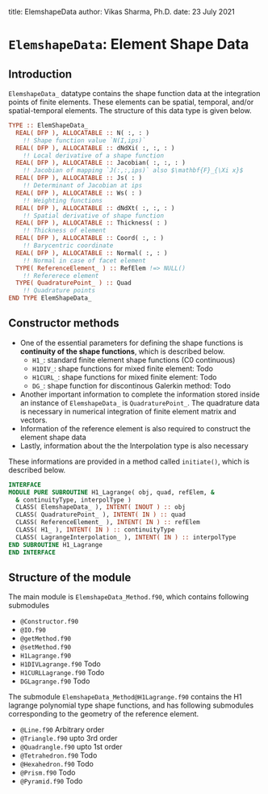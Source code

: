 title: ElemshapeData
author: Vikas Sharma, Ph.D.
date: 23 July 2021

# `ElemshapeData`: Element Shape Data

## Introduction

`ElemshapeData_` datatype contains the shape function data at the integration points of finite elements. These elements can be spatial, temporal, and/or spatial-temporal elements. The structure of this data type is given below.

```fortran
TYPE :: ElemShapeData_
  REAL( DFP ), ALLOCATABLE :: N( :, : )
    !! Shape function value `N(I,ips)`
  REAL( DFP ), ALLOCATABLE :: dNdXi( :, :, : )
    !! Local derivative of a shape function
  REAL( DFP ), ALLOCATABLE :: Jacobian( :, :, : )
    !! Jacobian of mapping `J(:,:,ips)` also $\mathbf{F}_{\Xi x}$
  REAL( DFP ), ALLOCATABLE :: Js( : )
    !! Determinant of Jacobian at ips
  REAL( DFP ), ALLOCATABLE :: Ws( : )
    !! Weighting functions
  REAL( DFP ), ALLOCATABLE :: dNdXt( :, :, : )
    !! Spatial derivative of shape function
  REAL( DFP ), ALLOCATABLE :: Thickness( : )
    !! Thickness of element
  REAL( DFP ), ALLOCATABLE :: Coord( :, : )
    !! Barycentric coordinate
  REAL( DFP ), ALLOCATABLE :: Normal( :, : )
    !! Normal in case of facet element
  TYPE( ReferenceElement_ ) :: RefElem !=> NULL()
    !! Refererece element
  TYPE( QuadraturePoint_ ) :: Quad
    !! Quadrature points
END TYPE ElemShapeData_
```

## Constructor methods

- One of the essential parameters for defining the shape functions is **continuity of the shape functions**, which is described below.
  - `H1_`: standard finite element shape functions (C0 continuous)
  - `H1DIV_`: shape functions for mixed finite element: Todo
  - `H1CURL_`: shape functions for mixed finite element: Todo
  - `DG_`: shape function for discontinous Galerkin method: Todo
- Another important information to complete the information stored inside an instance of `ElemshapeData_` is `QuadraturePoint_`. The quadrature data is necessary in numerical integration of finite element matrix and vectors.
- Information of the reference element is also required to construct the element shape data
- Lastly, information about the the Interpolation type is also necessary

These informations are provided in a method called `initiate()`, which is described below.

```fortran
INTERFACE
MODULE PURE SUBROUTINE H1_Lagrange( obj, quad, refElem, &
  & continuityType, interpolType )
  CLASS( ElemshapeData_ ), INTENT( INOUT ) :: obj
  CLASS( QuadraturePoint_ ), INTENT( IN ) :: quad
  CLASS( ReferenceElement_ ), INTENT( IN ) :: refElem
  CLASS( H1_ ), INTENT( IN ) :: continuityType
  CLASS( LagrangeInterpolation_ ), INTENT( IN ) :: interpolType
END SUBROUTINE H1_Lagrange
END INTERFACE
```

## Structure of the module

The main module is `ElemshapeData_Method.f90`, which contains following submodules

- `@Constructor.f90`
- `@IO.f90`
- `@getMethod.f90`
- `@setMethod.f90`
- `H1Lagrange.f90`
- `H1DIVLagrange.f90` Todo
- `H1CURLLagrange.f90` Todo
- `DGLagrange.f90` Todo

The submodule `ElemshapeData_Method@H1Lagrange.f90` contains the H1 lagrange polynomial type shape functions, and has following submodules corresponding to the geometry of the reference element.

- `@Line.f90` Arbitrary order
- `@Triangle.f90` upto 3rd order
- `@Quadrangle.f90` upto 1st order
- `@Tetrahedron.f90` Todo
- `@Hexahedron.f90` Todo
- `@Prism.f90` Todo
- `@Pyramid.f90` Todo
